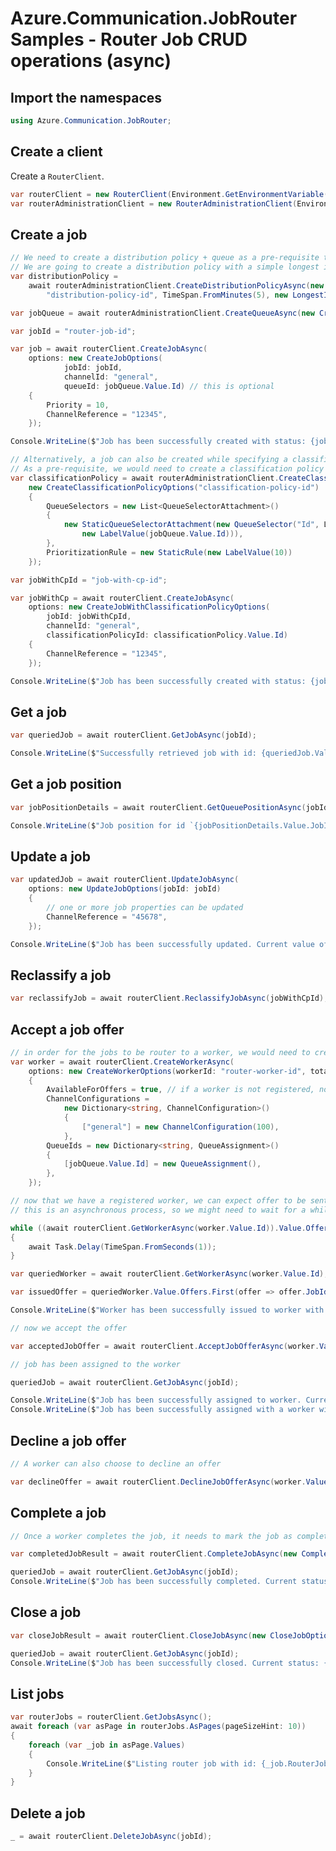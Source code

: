 # Azure.Communication.JobRouter Samples - Router Job CRUD operations (async)

## Import the namespaces

```C# Snippet:Azure_Communication_JobRouter_Tests_Samples_UsingStatements
using Azure.Communication.JobRouter;
```

## Create a client

Create a `RouterClient`.

```C# Snippet:Azure_Communication_JobRouter_Tests_Samples_CreateClient
var routerClient = new RouterClient(Environment.GetEnvironmentVariable("AZURE_COMMUNICATION_SERVICE_CONNECTION_STRING"));
var routerAdministrationClient = new RouterAdministrationClient(Environment.GetEnvironmentVariable("AZURE_COMMUNICATION_SERVICE_CONNECTION_STRING"));
```

## Create a job

```C# Snippet:Azure_Communication_JobRouter_Tests_Samples_Crud_CreateRouterJob_Async
// We need to create a distribution policy + queue as a pre-requisite to start creating job
// We are going to create a distribution policy with a simple longest idle distribution mode
var distributionPolicy =
    await routerAdministrationClient.CreateDistributionPolicyAsync(new CreateDistributionPolicyOptions(
        "distribution-policy-id", TimeSpan.FromMinutes(5), new LongestIdleMode()));

var jobQueue = await routerAdministrationClient.CreateQueueAsync(new CreateQueueOptions("job-queue-id", distributionPolicy.Value.Id));

var jobId = "router-job-id";

var job = await routerClient.CreateJobAsync(
    options: new CreateJobOptions(
            jobId: jobId,
            channelId: "general",
            queueId: jobQueue.Value.Id) // this is optional
    {
        Priority = 10,
        ChannelReference = "12345",
    });

Console.WriteLine($"Job has been successfully created with status: {job.Value.JobStatus}"); // "Queued"

// Alternatively, a job can also be created while specifying a classification policy
// As a pre-requisite, we would need to create a classification policy first
var classificationPolicy = await routerAdministrationClient.CreateClassificationPolicyAsync(
    new CreateClassificationPolicyOptions("classification-policy-id")
    {
        QueueSelectors = new List<QueueSelectorAttachment>()
        {
            new StaticQueueSelectorAttachment(new QueueSelector("Id", LabelOperator.Equal,
                new LabelValue(jobQueue.Value.Id))),
        },
        PrioritizationRule = new StaticRule(new LabelValue(10))
    });

var jobWithCpId = "job-with-cp-id";

var jobWithCp = await routerClient.CreateJobAsync(
    options: new CreateJobWithClassificationPolicyOptions(
        jobId: jobWithCpId,
        channelId: "general",
        classificationPolicyId: classificationPolicy.Value.Id)
    {
        ChannelReference = "12345",
    });

Console.WriteLine($"Job has been successfully created with status: {jobWithCp.Value.JobStatus}"); // "PendingClassification"
```

## Get a job

```C# Snippet:Azure_Communication_JobRouter_Tests_Samples_Crud_GetRouterJob_Async
var queriedJob = await routerClient.GetJobAsync(jobId);

Console.WriteLine($"Successfully retrieved job with id: {queriedJob.Value.Id}"); // "router-job-id"
```

## Get a job position

```C# Snippet:Azure_Communication_JobRouter_Tests_Samples_Crud_GetRouterJobPosition_Async
var jobPositionDetails = await routerClient.GetQueuePositionAsync(jobId);

Console.WriteLine($"Job position for id `{jobPositionDetails.Value.JobId}` successfully retrieved. JobPosition: {jobPositionDetails.Value.Position}");
```

## Update a job

```C# Snippet:Azure_Communication_JobRouter_Tests_Samples_Crud_UpdateRouterJob_Async
var updatedJob = await routerClient.UpdateJobAsync(
    options: new UpdateJobOptions(jobId: jobId)
    {
        // one or more job properties can be updated
        ChannelReference = "45678",
    });

Console.WriteLine($"Job has been successfully updated. Current value of channelReference: {updatedJob.Value.ChannelReference}"); // "45678"
```

## Reclassify a job

```C# Snippet:Azure_Communication_JobRouter_Tests_Samples_Crud_ReclassifyRouterJob_Async
var reclassifyJob = await routerClient.ReclassifyJobAsync(jobWithCpId);
```

## Accept a job offer

```C# Snippet:Azure_Communication_JobRouter_Tests_Samples_Crud_AcceptJobOffer_Async
// in order for the jobs to be router to a worker, we would need to create a worker with the appropriate queue and channel association
var worker = await routerClient.CreateWorkerAsync(
    options: new CreateWorkerOptions(workerId: "router-worker-id", totalCapacity: 100)
    {
        AvailableForOffers = true, // if a worker is not registered, no offer will be issued
        ChannelConfigurations =
            new Dictionary<string, ChannelConfiguration>()
            {
                ["general"] = new ChannelConfiguration(100),
            },
        QueueIds = new Dictionary<string, QueueAssignment>()
        {
            [jobQueue.Value.Id] = new QueueAssignment(),
        },
    });

// now that we have a registered worker, we can expect offer to be sent to the worker
// this is an asynchronous process, so we might need to wait for a while

while ((await routerClient.GetWorkerAsync(worker.Value.Id)).Value.Offers.All(offer => offer.JobId != jobId))
{
    await Task.Delay(TimeSpan.FromSeconds(1));
}

var queriedWorker = await routerClient.GetWorkerAsync(worker.Value.Id);

var issuedOffer = queriedWorker.Value.Offers.First(offer => offer.JobId == jobId);

Console.WriteLine($"Worker has been successfully issued to worker with offerId: {issuedOffer.Id} and offer expiry time: {issuedOffer.ExpiryTimeUtc}");

// now we accept the offer

var acceptedJobOffer = await routerClient.AcceptJobOfferAsync(worker.Value.Id, issuedOffer.Id);

// job has been assigned to the worker

queriedJob = await routerClient.GetJobAsync(jobId);

Console.WriteLine($"Job has been successfully assigned to worker. Current job status: {queriedJob.Value.JobStatus}"); // "Assigned"
Console.WriteLine($"Job has been successfully assigned with a worker with assignment id: {acceptedJobOffer.Value.AssignmentId}");
```

## Decline a job offer

```C# Snippet:Azure_Communication_JobRouter_Tests_Samples_Crud_DeclineJobOffer_Async
// A worker can also choose to decline an offer

var declineOffer = await routerClient.DeclineJobOfferAsync(worker.Value.Id, issuedOffer.Id);
```

## Complete a job

```C# Snippet:Azure_Communication_JobRouter_Tests_Samples_Crud_CompleteRouterJob_Async
// Once a worker completes the job, it needs to mark the job as completed

var completedJobResult = await routerClient.CompleteJobAsync(new CompleteJobOptions(jobId, acceptedJobOffer.Value.AssignmentId));

queriedJob = await routerClient.GetJobAsync(jobId);
Console.WriteLine($"Job has been successfully completed. Current status: {queriedJob.Value.JobStatus}"); // "Completed"
```

## Close a job

```C# Snippet:Azure_Communication_JobRouter_Tests_Samples_Crud_CloseRouterJob_Async
var closeJobResult = await routerClient.CloseJobAsync(new CloseJobOptions(jobId, acceptedJobOffer.Value.AssignmentId));

queriedJob = await routerClient.GetJobAsync(jobId);
Console.WriteLine($"Job has been successfully closed. Current status: {queriedJob.Value.JobStatus}"); // "Closed"
```

## List jobs

```C# Snippet:Azure_Communication_JobRouter_Tests_Samples_Crud_GetRouterJobs_Async
var routerJobs = routerClient.GetJobsAsync();
await foreach (var asPage in routerJobs.AsPages(pageSizeHint: 10))
{
    foreach (var _job in asPage.Values)
    {
        Console.WriteLine($"Listing router job with id: {_job.RouterJob.Id}");
    }
}
```

## Delete a job

```C# Snippet:Azure_Communication_JobRouter_Tests_Samples_Crud_DeleteRouterJob_Async
_ = await routerClient.DeleteJobAsync(jobId);
```
